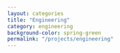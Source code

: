```yaml
---
layout: categories
title: "Engineering"
category: engineering
background-color: spring-green
permalink: "/projects/engineering"
---
```

